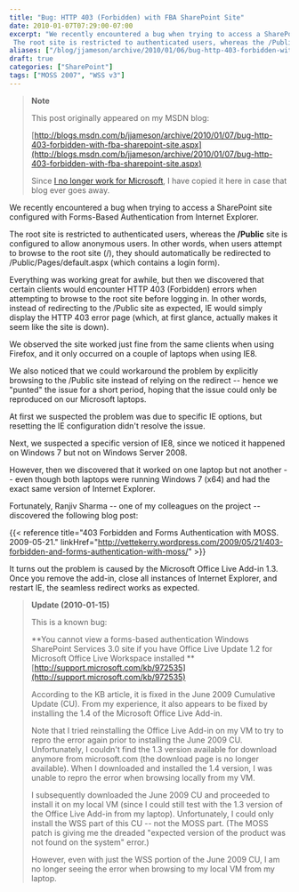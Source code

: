 ```yaml
---
title: "Bug: HTTP 403 (Forbidden) with FBA SharePoint Site"
date: 2010-01-07T07:29:00-07:00
excerpt: "We recently encountered a bug when trying to access a SharePoint site configured with Forms-Based Authentication from Internet Explorer. 
 The root site is restricted to authenticated users, whereas the /Public site is configured to allow anonymous users..."
aliases: ["/blog/jjameson/archive/2010/01/06/bug-http-403-forbidden-with-fba-sharepoint-site.aspx", "/blog/jjameson/archive/2010/01/07/bug-http-403-forbidden-with-fba-sharepoint-site.aspx"]
draft: true
categories: ["SharePoint"]
tags: ["MOSS 2007", "WSS v3"]
---
```


> **Note**
>
> This post originally appeared on my MSDN blog:
>
> [http://blogs.msdn.com/b/jjameson/archive/2010/01/07/bug-http-403-forbidden-with-fba-sharepoint-site.aspx](http://blogs.msdn.com/b/jjameson/archive/2010/01/07/bug-http-403-forbidden-with-fba-sharepoint-site.aspx)
>
> Since [I no longer work for Microsoft](/blog/jjameson/2011/09/02/last-day-with-microsoft), I have copied it here in case that blog ever goes away.

We recently encountered a bug when trying to access a SharePoint site configured with Forms-Based Authentication from Internet Explorer.

The root site is restricted to authenticated users, whereas the **/Public** site is configured to allow anonymous users. In other words, when users attempt to browse to the root site (/), they should automatically be redirected to /Public/Pages/default.aspx (which contains a login form).

Everything was working great for awhile, but then we discovered that certain clients would encounter HTTP 403 (Forbidden) errors when attempting to browse to the root site before logging in. In other words, instead of redirecting to the /Public site as expected, IE would simply display the HTTP 403 error page (which, at first glance, actually makes it seem like the site is down).

We observed the site worked just fine from the same clients when using Firefox, and it only occurred on a couple of laptops when using IE8.

We also noticed that we could workaround the problem by explicitly browsing to the /Public site instead of relying on the redirect -- hence we "punted" the issue for a short period, hoping that the issue could only be reproduced on our Microsoft laptops.

At first we suspected the problem was due to specific IE options, but resetting the IE configuration didn't resolve the issue.

Next, we suspected a specific version of IE8, since we noticed it happened on Windows 7 but not on Windows Server 2008.

However, then we discovered that it worked on one laptop but not another -- even though both laptops were running Windows 7 (x64) and had the exact same version of Internet Explorer.

Fortunately, Ranjiv Sharma -- one of my colleagues on the project -- discovered the following blog post:

{{< reference title="403 Forbidden and Forms Authentication with MOSS. 2009-05-21." linkHref="http://vettekerry.wordpress.com/2009/05/21/403-forbidden-and-forms-authentication-with-moss/" >}}

It turns out the problem is caused by the Microsoft Office Live Add-in 1.3. Once you remove the add-in, close all instances of Internet Explorer, and restart IE, the seamless redirect works as expected.

> **Update (2010-01-15)**
>
> This is a known bug:
>
> **You cannot view a forms-based authentication Windows SharePoint Services 3.0 site if you have Office Live Update 1.2 for Microsoft Office Live Workspace installed
> ** [http://support.microsoft.com/kb/972535](http://support.microsoft.com/kb/972535)
>
> According to the KB article, it is fixed in the June 2009 Cumulative Update (CU). From my experience, it also appears to be fixed by installing the 1.4 of the Microsoft Office Live Add-in.
>
> Note that I tried reinstalling the Office Live Add-in on my VM to try to repro the error again prior to installing the June 2009 CU. Unfortunately, I couldn't find the 1.3 version available for download anymore from microsoft.com (the download page is no longer available). When I downloaded and installed the 1.4 version, I was unable to repro the error when browsing locally from my VM.
>
> I subsequently downloaded the June 2009 CU and proceeded to install it on my local VM (since I could still test with the 1.3 version of the Office Live Add-in from my laptop). Unfortunately, I could only install the WSS part of this CU -- not the MOSS part. (The MOSS patch is giving me the dreaded "expected version of the product was not found on the system" error.)
>
> However, even with just the WSS portion of the June 2009 CU, I am no longer seeing the error when browsing to my local VM from my laptop.

